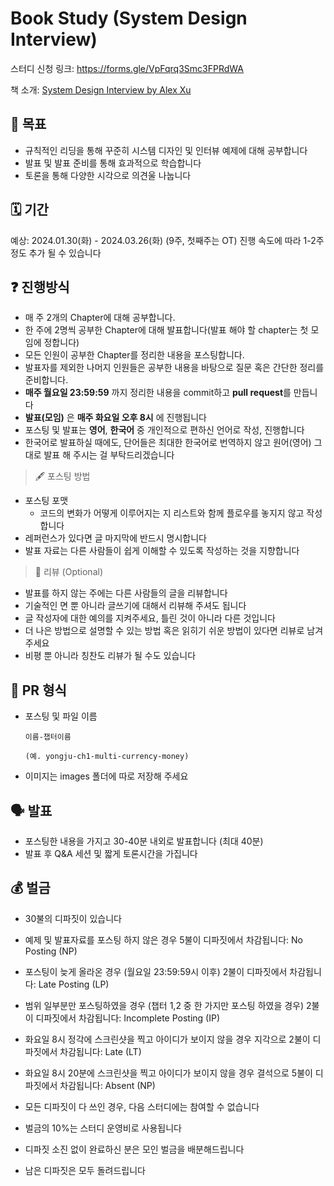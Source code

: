 # Book Study (System Design Interview)
스터디 신청 링크: https://forms.gle/VpFqrq3Smc3FPRdWA

책 소개: [System Design Interview by Alex Xu](https://www.amazon.ca/System-Design-Interview-insiders-Second/dp/B08CMF2CQF)

## 📝 목표

- 규칙적인 리딩을 통해 꾸준히 시스템 디자인 및 인터뷰 예제에 대해 공부합니다
- 발표 및 발표 준비를 통해 효과적으로 학습합니다
- 토론을 통해 다양한 시각으로 의견울 나눕니다

## 🗓 기간

예상: 2024.01.30(화) - 2024.03.26(화) (9주, 첫째주는 OT)
진행 속도에 따라 1-2주 정도 추가 될 수 있습니다

## ❓ 진행방식

- 매 주 2개의 Chapter에 대해 공부합니다.
- 한 주에 2명씩 공부한 Chapter에 대해 발표합니다(발표 해야 할 chapter는 첫 모임에 정합니다)
- 모든 인원이 공부한 Chapter를 정리한 내용을 포스팅합니다.
- 발표자를 제외한 나머지 인원들은 공부한 내용을 바탕으로 질문 혹은 간단한 정리를 준비합니다.
- **매주 월요일 23:59:59** 까지 정리한 내용을 commit하고 **pull request**를 만듭니다
- **발표(모임)** 은 **매주 화요일 오후 8시** 에 진행됩니다
- 포스팅 및 발표는 **영어**, **한국어** 중 개인적으로 편하신 언어로 작성, 진행합니다
- 한국어로 발표하실 때에도, 단어들은 최대한 한국어로 번역하지 않고 원어(영어) 그대로 발표 해 주시는 걸 부탁드리겠습니다

> 🖋 포스팅 방법

- 포스팅 포맷
  - 코드의 변화가 어떻게 이루어지는 지 리스트와 함께 플로우를 놓지지 않고 작성합니다
- 레퍼런스가 있다면 글 마지막에 반드시 명시합니다
- 발표 자료는 다른 사람들이 쉽게 이해할 수 있도록 작성하는 것을 지향합니다

> 🔖 리뷰 (Optional)

- 발표를 하지 않는 주에는 다른 사람들의 글을 리뷰합니다
- 기술적인 면 뿐 아니라 글쓰기에 대해서 리뷰해 주셔도 됩니다
- 글 작성자에 대한 예의를 지켜주세요, 틀린 것이 아니라 다른 것입니다
- 더 나은 방법으로 설명할 수 있는 방법 혹은 읽히기 쉬운 방법이 있다면 리뷰로 남겨주세요
- 비평 뿐 아니라 칭찬도 리뷰가 될 수도 있습니다

## 💾 PR 형식

- 포스팅 및 파일 이름

  ```
  이름-챕터이름

  (예. yongju-ch1-multi-currency-money)
  ```

- 이미지는 images 폴더에 따로 저장해 주세요

## 🗣 발표

- 포스팅한 내용을 가지고 30-40분 내외로 발표합니다 (최대 40분)
- 발표 후 Q&A 세션 및 짧게 토론시간을 가집니다

## 💰 벌금

- 30불의 디파짓이 있습니다
- 예제 및 발표자료를 포스팅 하지 않은 경우 5불이 디파짓에서 차감됩니다: No Posting (NP)
- 포스팅이 늦게 올라온 경우 (월요일 23:59:59시 이후) 2불이 디파짓에서 차감됩니다: Late Posting (LP)
- 범위 일부분만 포스팅하였을 경우 (챕터 1,2 중 한 가지만 포스팅 하였을 경우) 2불이 디파짓에서 차감됩니다: Incomplete Posting (IP)
- 화요일 8시 정각에 스크린샷을 찍고 아이디가 보이지 않을 경우 지각으로 2불이 디파짓에서 차감됩니다: Late (LT)
- 화요일 8시 20분에 스크린샷을 찍고 아이디가 보이지 않을 경우 결석으로 5불이 디파짓에서 차감됩니다: Absent (NP)

- 모든 디파짓이 다 쓰인 경우, 다음 스터디에는 참여할 수 없습니다
- 벌금의 10%는 스터디 운영비로 사용됩니다
- 디파짓 소진 없이 완료하신 분은 모인 벌금을 배분해드립니다
- 남은 디파짓은 모두 돌려드립니다
